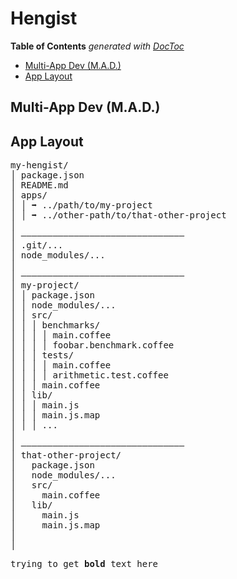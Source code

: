 
# Hengist


<!-- START doctoc generated TOC please keep comment here to allow auto update -->
<!-- DON'T EDIT THIS SECTION, INSTEAD RE-RUN doctoc TO UPDATE -->
**Table of Contents**  *generated with [DocToc](https://github.com/thlorenz/doctoc)*

- [Multi-App Dev (M.A.D.)](#multi-app-dev-mad)
- [App Layout](#app-layout)

<!-- END doctoc generated TOC please keep comment here to allow auto update -->



## Multi-App Dev (M.A.D.)

## App Layout



<pre>
my-hengist/
│ package.json
│ README.md
│ apps/
│ │ ➡ ../path/to/my-project
│ │ ➡ ../other-path/to/that-other-project
│ 
│ ———————————————————————————————
│ .git/...
│ node_modules/...
│ 
│ ———————————————————————————————
│ my-project/
│ │ package.json
│ │ node_modules/...
│ │ src/
│ │ │ benchmarks/
│ │ │ │ main.coffee
│ │ │ │ foobar.benchmark.coffee
│ │ │ tests/
│ │ │ │ main.coffee
│ │ │ │ arithmetic.test.coffee
│ │ │ main.coffee
│ │ lib/
│ │ │ main.js
│ │ │ main.js.map
│ │ │ ...
│ 
│ ———————————————————————————————
│ that-other-project/
│   package.json
│   node_modules/...
│   src/
│     main.coffee
│   lib/
│     main.js
│     main.js.map
│ 
│ 
</pre>

<pre>trying to get <strong>bold</strong> text here</pre>

